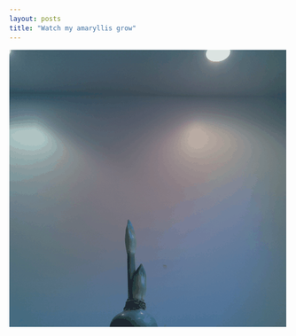 ```yaml
---
layout: posts
title: "Watch my amaryllis grow"
---
```

![Amaryllis](/assets/images/amaryllis.gif "An amaryllis flower")

